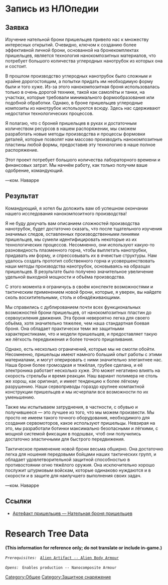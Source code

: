 # Запись из НЛОпедии

## Заявка

Изучение нательной брони пришельцев привело нас к множеству интересных
открытий. Очевидно, ключом к созданию более эффективной личной брони,
основанной на бронекомплектах пришельцев, является технология
нанокомпозитных материалов, что потребует большого количества углеродных
нанотрубок из которых она и состоит.

В прошлом производство углеродных нанотрубок было сложным и крайне
дорогостоящим, а попытки придать им необходимую форму были и того хуже.
Из-за этого нанокомпозитная броня использовалась только в очень дорогой
технике, такой как самолёты и танки, на участках, которые требовали
минимального формообразования или подобной обработки. Однако, в броне
пришельцев углеродные композиты из нанотрубок используются всюду. Здесь
нас сдерживают недостатки технологических процессов.

Я полагаю, что с броней пришельцев в руках и достаточным количеством
ресурсов в нашем распоряжении, мы сможем разработать новые методы
производства и процессы формовки деталей, которые позволят нам массово
производить нанокомпозитные пластины любой формы, предоставив эту
технологию в наше полное распоряжение.

Этот проект потребует большого количества лабораторного времени и
финансовых затрат. Мы начнём работу, как только получим ваше одобрение,
командующий.

—ком. Наварре

## Результат

Командующий, я хотел бы доложить вам об успешном окончании нашего
исследования нанокомпозитного производства!

Я не буду докучать вам описанием сложностей производства нанотрубок,
будет достаточно сказать, что после тщательного изучения значимых
следов, оставленных производственными линиями пришельцев, мы сумели
идентифицировать некоторые из их технологических процессов. Несомненно,
они используют какую-то разновидность плазменного горна, чтобы выплетать
нанотрубки, придавать им форму, и спрессовывать их в ячеистые структуры.
Нам удалось создать прототип собственного горна и усовершенствовать наши
методы производства нанотрубок, основываясь на образцах пришельцев. В
результате было получено значительное увеличение удельной выходной
мощности и объёма производства.

С этого момента я ограничусь в своём конспекте возможностями и
тактическим применением новой брони, которые, я уверен, вы найдете сколь
восхитительными, столь и обнадёживающими.

Мы справились с дублированием почти всех функциональных возможностей
брони пришельцев, от нанокомпозитных пластин до сервоусиления движения.
Эта броня невероятно легка для своего объёма, хотя значительно тяжелее,
чем наша стандартная боевая броня. Она обладает практически теми же
защитными характеристиками, что и модели пришельцев, и предоставляет
такую же лёгкость передвижения и более точного прицеливания.

Однако, есть несколько ограничений, которые мы не смогли обойти.
Несомненно, пришельцы имеют намного больший опыт работы с этими
материалами, и могут оперировать с ними значительно элегантнее нас. Наша
броня более громоздкая и тяжёлая, грубее сделана, и её электроника
работает несколько хуже. Это может негативно влиять на скорость стрельбы
и время реакции. Наш вариант полимера не столь же хорош, как оригинал, и
имеет тенденцию к более лёгкому разрушению. Наши сервоприводы гораздо
крупнее компактной конструкции пришельцев и мы исчерпали все возможности
по их уменьшению.

Также мы испытываем затруднения, в частности, с обувью и получившееся —
это лучшее из того, что мы можем произвести. Мы просто не имеем такого
точного оборудования, необходимого для создания сервомоторов, какое
используют пришельцы. Невзирая на это, мы разработали ботинки
максимально безопасными и лёгкими, с мощной системой фиксации в
подошвах, чтоб они получились достаточно эластичными для быстрого
передвижения.

Тактическое применение новой брони весьма обширно. Она достаточно легка
для ношения передовыми бойцами наших тактических групп, и обладает
удовлетворительной защитной способностью в противостоянии огню тяжёлого
оружия. Она исключительно хорошо послужит штурмовым войскам, которые
одинаково нуждаются и в скорости и в защите для наилучшего выполнения
своих задач.

—ком. Наварре

## Ссылки

- [Артефакт пришельцев — Нательная броня
  пришельцев](Снаряжение/Броня/Нательная_броня_пришельцев "wikilink")

# Research Tree Data

**(This information for reference only; do not translate or include
in-game.)**

*`Prerequisites:`*
` `[`Alien Artifact -- Alien Body Armour`](Equipment/Armour/Alien_Body_Armour "wikilink")

*`Opens:`*
` Enables production -- Nanocomposite Armour`

[Category:Общее](Category:Общее "wikilink") [Category:Защитное
снаряжение](Category:Защитное_снаряжение "wikilink")